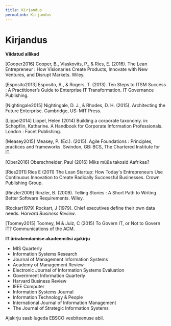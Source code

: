 ```yaml
---
title: Kirjandus
permalink: Kirjandus
---
```


# Kirjandus

__Viidatud allikad__

[Cooper2016] Cooper, B., Vlaskovits, P., & Ries, E. (2016). The Lean Entrepreneur : How Visionaries Create Products, Innovate with New Ventures, and Disrupt Markets. Wiley.

[Esposito2013] Esposito, A., & Rogers, T. (2013). Ten Steps to ITSM Success : A Practitioner’s Guide to Enterprise IT Transformation. IT Governance Publishing.

[Nightingale2015] Nightingale, D. J., & Rhodes, D. H. (2015). Architecting the Future Enterprise. Cambridge, US: MIT Press.

[Lippel2014] Lippel, Helen (2014) Building a corporate taxonomy. in: Schopflin, Katharine. A Handbook for Corporate Information Professionals. London : Facet Publishing.

[Measey2015] Measey, P. (Ed.). (2015). Agile Foundations : Principles, practices and frameworks. Swindon, GB: BCS, The Chartered Institute for IT.

[Ober2016] Oberschneider, Paul (2016) Miks müüa takosid Aafrikas? 

[Ries2011] Ries E (2011) The Lean Startup: How Today's Entrepreneurs Use Continuous Innovation to Create Radically Successful Businesses. Crown Publishing Group.

[Rinzler2009] Rinzler, B. (2009). Telling Stories : A Short Path to Writing Better Software Requirements. Wiley.

[Rockart1979] Rockart, J (1979). Chief exec­utives define their own data needs. _Har­vard Business Review_.

[Toomey2015] Toomey, M & Juiz, C (2015) To Govern IT, or Not to Govern IT? Communications of the ACM.

__IT ärirakendamise akadeemilisi ajakirju__

 - MIS Quarterly
 - Information Systems Research
 - Journal of Management Information Systems
 - Academy of Management Review
 - Electronic Journal of Information Systems Evaluation
 - Government Information Quarterly
 - Harvard Business Review
 - IEEE Computer
 - Information Systems Journal
 - Information Technology & People
 - International Journal of Information Management
 - The Journal of Strategic Information Systems

 Ajakirju saab lugeda EBSCO veebiteenuse abil.